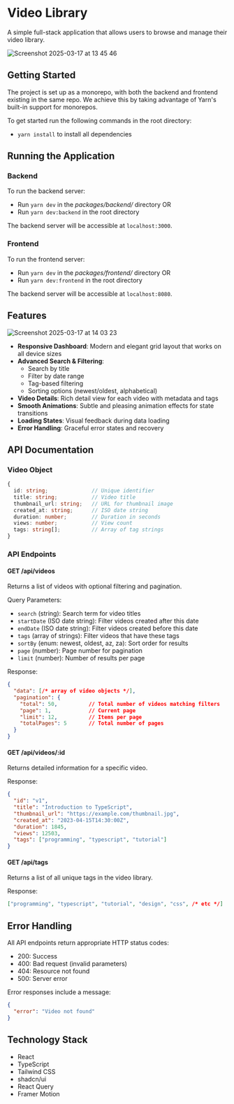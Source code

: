 # Video Library

A simple full-stack application that allows users to browse and manage their video library.

![Screenshot 2025-03-17 at 13 45 46](https://github.com/user-attachments/assets/f0dfac26-f011-44cc-9770-24f045ea3ba2)

## Getting Started

The project is set up as a monorepo, with both the backend and frontend existing in the same repo.
We achieve this by taking advantage of Yarn's built-in support for monorepos.

To get started run the following commands in the root directory:

- `yarn install` to install all dependencies

## Running the Application

### Backend

To run the backend server:

- Run `yarn dev` in the _packages/backend/_ directory OR
- Run `yarn dev:backend` in the root directory

The backend server will be accessible at `localhost:3000`.

### Frontend

To run the frontend server:

- Run `yarn dev` in the _packages/frontend/_ directory OR
- Run `yarn dev:frontend` in the root directory

The backend server will be accessible at `localhost:8080`.

## Features

![Screenshot 2025-03-17 at 14 03 23](https://github.com/user-attachments/assets/17db0162-5c85-49ca-9505-13ec76502b28)

- **Responsive Dashboard**: Modern and elegant grid layout that works on all device sizes
- **Advanced Search & Filtering**:
  - Search by title
  - Filter by date range
  - Tag-based filtering
  - Sorting options (newest/oldest, alphabetical)
- **Video Details**: Rich detail view for each video with metadata and tags
- **Smooth Animations**: Subtle and pleasing animation effects for state transitions
- **Loading States**: Visual feedback during data loading
- **Error Handling**: Graceful error states and recovery

## API Documentation

### Video Object

```typescript
{
  id: string;              // Unique identifier
  title: string;           // Video title
  thumbnail_url: string;   // URL for thumbnail image
  created_at: string;      // ISO date string
  duration: number;        // Duration in seconds
  views: number;           // View count
  tags: string[];          // Array of tag strings
}
```

### API Endpoints

#### GET /api/videos

Returns a list of videos with optional filtering and pagination.

Query Parameters:

- `search` (string): Search term for video titles
- `startDate` (ISO date string): Filter videos created after this date
- `endDate` (ISO date string): Filter videos created before this date
- `tags` (array of strings): Filter videos that have these tags
- `sortBy` (enum: newest, oldest, az, za): Sort order for results
- `page` (number): Page number for pagination
- `limit` (number): Number of results per page

Response:

```json
{
  "data": [/* array of video objects */],
  "pagination": {
    "total": 50,          // Total number of videos matching filters
    "page": 1,            // Current page
    "limit": 12,          // Items per page
    "totalPages": 5       // Total number of pages
  }
}
```

#### GET /api/videos/:id

Returns detailed information for a specific video.

Response:

```json
{
  "id": "v1",
  "title": "Introduction to TypeScript",
  "thumbnail_url": "https://example.com/thumbnail.jpg",
  "created_at": "2023-04-15T14:30:00Z",
  "duration": 1845,
  "views": 12503,
  "tags": ["programming", "typescript", "tutorial"]
}
```

#### GET /api/tags

Returns a list of all unique tags in the video library.

Response:

```json
["programming", "typescript", "tutorial", "design", "css", /* etc */]
```

## Error Handling

All API endpoints return appropriate HTTP status codes:

- 200: Success
- 400: Bad request (invalid parameters)
- 404: Resource not found
- 500: Server error

Error responses include a message:

```json
{
  "error": "Video not found"
}
```

## Technology Stack

- React
- TypeScript
- Tailwind CSS
- shadcn/ui
- React Query
- Framer Motion
